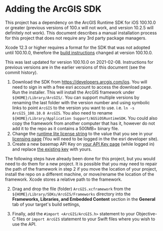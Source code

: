 # Adding the ArcGIS SDK

This project has a dependency on the ArcGIS Runtime SDK for iOS
100.10.0 or greater (previous versions of 100.x will not work, and version
10.2.5 will definitely not work). This document describes a manual
installation process for this project that does not require any 3rd party
package managers.

Xcode 12.3 or higher requires a format for the SDK that was not
adopted until 100.10.0, therefore the
[build instructions](https://developers.arcgis.com/ios/reference/release-notes/#breaking-api-changess)
changed at version 100.10.0.

This was last updated for version 100.10.0 on 2021-02-08.
Instructions for previous versions are in the earlier versions
of this document (see the commit history).

1) Download the SDK from <https://developers.arcgis.com/ios>.
You will need to sign in with a free esri account to access
the download page.
Run the installer.  This will install the ArcGIS framework under
`${HOME}/Library/ArcGIS/`. You can support multiple versions
by renaming the last folder with the version number and using
symbolic links to point `ArcGIS` to the version you want to use.
i.e. `ln -s ArcGIS_100.10.0 ArcGIS`. You also need to rename
`${HOME}/Library/Application Support/AGSiOSRuntimeSDK`.
You could also copy the framework from another computer that has it,
however do not add it to the repo as it contains a 500MB+ binary file.
2) Change the
[runtime lite license string](https://github.com/AKROGIS/Park-Observer/blob/90ea7999d958add14e77c8245c6fc42ecb6c3e16/Park%20Observer/Utilities/LicenseManager.swift#L17)
to the value that you see in your
[licensing page](https://developers.arcgis.com/ios/license-and-deployment/license/#license-string)
(You will need to be logged in the the esri developer site).
3) Create a new basemap API Key on
[your API Key page](https://developers.arcgis.com/api-keys)
(while logged in) and replace
[the existing key](https://github.com/AKROGIS/Park-Observer/blob/90ea7999d958add14e77c8245c6fc42ecb6c3e16/Park%20Observer/Utilities/LicenseManager.swift#L26-L28)
with yours.

The following steps have already been done for this project, but you
would need to do them for a new project.  It is possible that you may
need to repair the path of the framework in step 2 if you move the
location of your project, install the repo on a different machine, or
move/rename the location of the framework. Xcode stores a relative
path to the framework.

2) Drag and drop the file (folder) `ArcGIS.xcframework` from the
`${HOME}/Library/SDKs/ArcGIS/Frameworks`
directory into the **Frameworks, Libraries, and Embedded Content**
section in the **General** tab of your target's build settings,

3) Finally, add the `#import <ArcGIS/ArcGIS.h>` statement to your
Objective-C files or `import ArcGIS` statement to your Swift files
where you wish to use the API.
